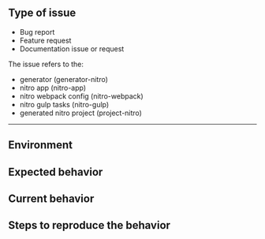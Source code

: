 <!--
Thanks for taking the time to submit an issue
Before creating an issue please make sure you are using:

* the latest version of generator-nitro
* use the search feature to ensure that the issue hasn't been reported before.
-->

## Type of issue

<!-- Choose the right options and remove others -->

* Bug report
* Feature request
* Documentation issue or request

The issue refers to the:

* generator (generator-nitro)
* nitro app (nitro-app)
* nitro webpack config (nitro-webpack)
* nitro gulp tasks (nitro-gulp)
* generated nitro project (project-nitro)

<!-- Please delete the rest of the template if it's not a bug report -->

----

## Environment

<!--
Tell us which operating system you are using, as well as which versions of Node.js, npm and generator-nitro. Run the following to get it quickly:

```
node -e "var os=require('os');console.log('Node.js ' + process.version + '\n' + os.platform() + ' ' + os.release())"
npm --version
npm list -g generator-nitro
```
-->

## Expected behavior

<!-- Description over here -->

## Current behavior

<!-- Description over here -->

## Steps to reproduce the behavior

<!-- Description over here -->
